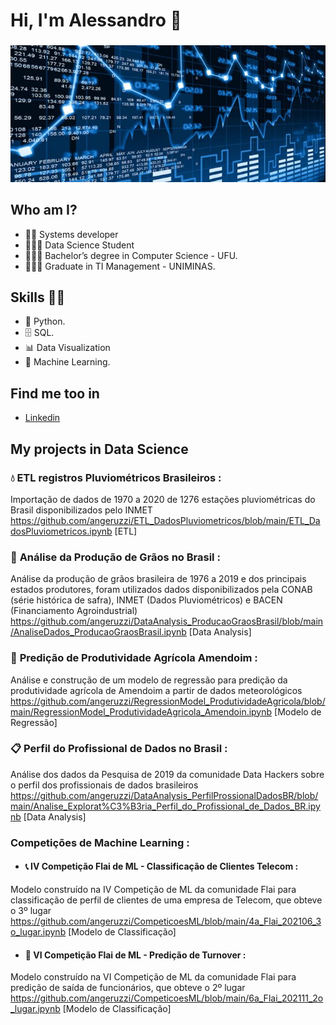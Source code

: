  # **Hi, I'm Alessandro** 👋 
###  
![GitHub Logo](fundo_ds_git.JPG)

## Who am I? 

* 👨‍💻 Systems developer
* 🧑🏻‍🎓 Data Science Student
* 👨🏼‍🎓 Bachelor’s degree in Computer Science - UFU.
* 👨🏼‍🎓 Graduate in TI Management - UNIMINAS.

## Skills 👩‍💻

* 🐍 Python.
* 🗄 SQL.
* 📊 Data Visualization
* 🔮 Machine Learning. 

## Find me too in

*  [Linkedin]( https://www.linkedin.com/in/alessandroangeruzzi/ )

## **My projects in Data Science**

### :droplet: **ETL registros Pluviométricos Brasileiros** :  

Importação de dados de 1970 a 2020 de 1276 estações pluviométricas do Brasil disponibilizados pelo INMET
<br>https://github.com/angeruzzi/ETL_DadosPluviometricos/blob/main/ETL_DadosPluviometricos.ipynb [ETL]
<br>

### :ear_of_rice: **Análise da Produção de Grãos no Brasil** : 

Análise da produção de grãos brasileira de 1976 a 2019 e dos principais estados produtores, foram utilizados dados disponibilizados pela CONAB (série histórica de safra), INMET (Dados Pluviométricos) e BACEN (Financiamento Agroindustrial) 
<br>https://github.com/angeruzzi/DataAnalysis_ProducaoGraosBrasil/blob/main/AnaliseDados_ProducaoGraosBrasil.ipynb [Data Analysis]
<br>

 ### :seedling: **Predição de Produtividade Agrícola Amendoim** :  

Análise e construção de um modelo de regressão para predição da produtividade agrícola de Amendoim a partir de dados meteorológicos
<br>https://github.com/angeruzzi/RegressionModel_ProdutividadeAgricola/blob/main/RegressionModel_ProdutividadeAgricola_Amendoin.ipynb [Modelo de Regressão]
<br>

### :clipboard: **Perfil do Profissional de Dados no Brasil** : 

Análise dos dados da Pesquisa de 2019 da comunidade Data Hackers sobre o perfil dos profissionais de dados brasileiros
<br>https://github.com/angeruzzi/DataAnalysis_PerfilProssionalDadosBR/blob/main/Analise_Explorat%C3%B3ria_Perfil_do_Profissional_de_Dados_BR.ipynb  [Data Analysis]
<br>

### **Competições de Machine Learning** :

* #### :telephone_receiver: **IV Competição Flai de ML - Classificação de Clientes Telecom** : 

Modelo construído na IV Competição de ML da comunidade Flai para classificação de perfil de clientes de uma empresa de Telecom, que obteve o 3º lugar
<br>https://github.com/angeruzzi/CompeticoesML/blob/main/4a_Flai_202106_3o_lugar.ipynb [Modelo de Classificação]
<br>

* #### :raising_hand: **VI Competição Flai de ML - Predição de Turnover** : 

Modelo construído na VI Competição de ML da comunidade Flai para predição de saída de funcionários, que obteve o 2º lugar
<br>https://github.com/angeruzzi/CompeticoesML/blob/main/6a_Flai_202111_2o_lugar.ipynb [Modelo de Classificação]
<br>

<!--
**angeruzzi/angeruzzi** is a ✨ _special_ ✨ repository because its `README.md` (this file) appears on your GitHub profile.

Here are some ideas to get you started:

- 🔭 I’m currently working on ...
- 🌱 I’m currently learning ...
- 👯 I’m looking to collaborate on ...
- 🤔 I’m looking for help with ...
- 💬 Ask me about ...
- 📫 How to reach me: ...
- 😄 Pronouns: ...
- ⚡ Fun fact: ...
-->
